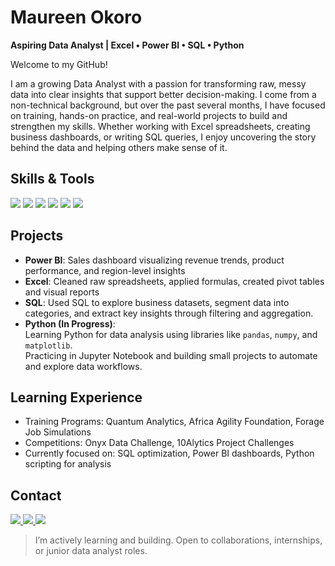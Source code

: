 # Maureen Okoro

**Aspiring Data Analyst | Excel • Power BI • SQL • Python**

Welcome to my GitHub!

I am a growing Data Analyst with a passion for transforming raw, messy data into clear insights that support better decision-making. I come from a non-technical background, but over the past several months, I have focused on training, hands-on practice, and real-world projects to build and strengthen my skills. Whether working with Excel spreadsheets, creating business dashboards, or writing SQL queries, I enjoy uncovering the story behind the data and helping others make sense of it.

## Skills & Tools

<p align="left">
  <img src="https://img.shields.io/badge/Excel-217346?style=flat-square&logo=microsoft-excel&logoColor=white" />
  <img src="https://img.shields.io/badge/Power%20BI-F2C811?style=flat-square&logo=powerbi&logoColor=black" />
  <img src="https://img.shields.io/badge/SQL-336791?style=flat-square&logo=postgresql&logoColor=white" />
  <img src="https://img.shields.io/badge/Python-3776AB?style=flat-square&logo=python&logoColor=white" />
  <img src="https://img.shields.io/badge/Jupyter-F37626?style=flat-square&logo=jupyter&logoColor=white" />
  <img src="https://img.shields.io/badge/VS%20Code-007ACC?style=flat-square&logo=visual-studio-code&logoColor=white" />
</p>


## Projects

- **Power BI**: Sales dashboard visualizing revenue trends, product performance, and region-level insights  
- **Excel**: Cleaned raw spreadsheets, applied formulas, created pivot tables and visual reports  
- **SQL**: Used SQL to explore business datasets, segment data into categories, and extract key insights through filtering and aggregation.  
- **Python (In Progress)**:  
  Learning Python for data analysis using libraries like `pandas`, `numpy`, and `matplotlib`.  
  Practicing in Jupyter Notebook and building small projects to automate and explore data workflows.


## Learning Experience

- Training Programs: Quantum Analytics, Africa Agility Foundation, Forage Job Simulations  
- Competitions: Onyx Data Challenge, 10Alytics Project Challenges  
- Currently focused on: SQL optimization, Power BI dashboards, Python scripting for analysis



## Contact

<p align="left">
  <a href="https://www.linkedin.com/in/maureenokoro" target="_blank">
    <img src="https://img.shields.io/badge/LinkedIn-0A66C2?style=flat-square&logo=linkedin&logoColor=white" />
  </a>
  <a href="mailto:your.email@example.com" target="_blank">
    <img src="https://img.shields.io/badge/Gmail-D14836?style=flat-square&logo=gmail&logoColor=white" />
  </a>
  <a href="https://www.upwork.com/freelancers/~your-upwork-id" target="_blank">
    <img src="https://img.shields.io/badge/Upwork-6fda44?style=flat-square&logo=upwork&logoColor=white" />
  </a>
</p>


 > I’m actively learning and building. Open to collaborations, internships, or junior data analyst roles.

